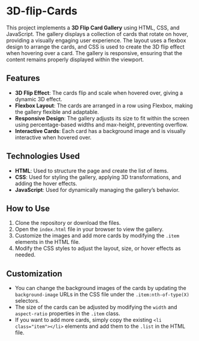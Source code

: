 # 3D-flip-Cards


This project implements a **3D Flip Card Gallery** using HTML, CSS, and JavaScript. The gallery displays a collection of cards that rotate on hover, providing a visually engaging user experience. The layout uses a flexbox design to arrange the cards, and CSS is used to create the 3D flip effect when hovering over a card. The gallery is responsive, ensuring that the content remains properly displayed within the viewport.

## Features

- **3D Flip Effect**: The cards flip and scale when hovered over, giving a dynamic 3D effect.
- **Flexbox Layout**: The cards are arranged in a row using Flexbox, making the gallery flexible and adaptable.
- **Responsive Design**: The gallery adjusts its size to fit within the screen using percentage-based widths and max-height, preventing overflow.
- **Interactive Cards**: Each card has a background image and is visually interactive when hovered over.

## Technologies Used

- **HTML**: Used to structure the page and create the list of items.
- **CSS**: Used for styling the gallery, applying 3D transformations, and adding the hover effects.
- **JavaScript**: Used for dynamically managing the gallery’s behavior.

## How to Use

1. Clone the repository or download the files.
2. Open the `index.html` file in your browser to view the gallery.
3. Customize the images and add more cards by modifying the `.item` elements in the HTML file.
4. Modify the CSS styles to adjust the layout, size, or hover effects as needed.

## Customization

- You can change the background images of the cards by updating the `background-image` URLs in the CSS file under the `.item:nth-of-type(X)` selectors.
- The size of the cards can be adjusted by modifying the `width` and `aspect-ratio` properties in the `.item` class.
- If you want to add more cards, simply copy the existing `<li class="item"></li>` elements and add them to the `.list` in the HTML file.


